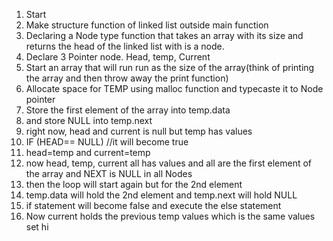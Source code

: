 1. Start
2. Make structure function of linked list outside main function
3. Declaring a Node type function that takes an array with its size and returns the head of the linked list with is a node.
4.  Declare 3 Pointer node. Head, temp, Current
5. Start an array that will run run as the size of the array(think of printing the array and then throw away the print function)
6. Allocate space for TEMP using malloc function and typecaste it to Node pointer
7. Store the first element of the array into temp.data
8. and store NULL into temp.next
9. right now, head and current is null but temp has values
10. IF (HEAD== NULL) //it will become true
11.  head=temp and current=temp
12. now head, temp, current all has values and all are the first element of the array and NEXT is NULL in all Nodes
13. then the loop will start again but for the 2nd element
14.  temp.data will hold the 2nd element and temp.next will hold NULL
15. if statement will become false and execute the else statement
16.  Now current holds the previous temp values which is the same values set hi 